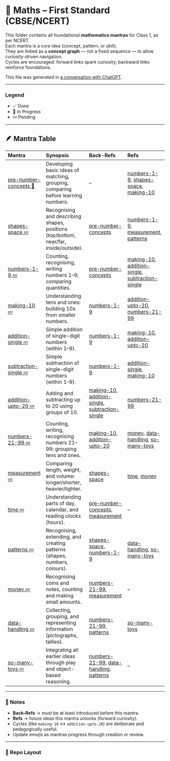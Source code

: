 # 📘 Maths – First Standard (CBSE/NCERT)

This folder contains all foundational **mathematics mantras** for Class 1, as per NCERT.  
Each mantra is a core idea (concept, pattern, or skill).  
They are linked as a **concept graph** — not a fixed sequence — to allow curiosity-driven navigation.  
Cycles are encouraged: forward links spark curiosity; backward links reinforce foundations.

This file was generated in [a conversation with ChatGPT](https://chatgpt.com/c/68fc7cf2-6b9c-8322-b7d4-d83fd7bb2a57).

---

### Legend
- ✅ Done  
- 🧭 In Progress  
- 💤 Pending  

---

## 🪶 Mantra Table

| Mantra | Synopsis | Back-Refs | Refs |
|:--|:--|:--|:--|
| [pre-number-concepts 🧭](./pre-number-concepts/README.md) | Developing basic ideas of matching, grouping, comparing before learning numbers. | – | [numbers-1-9](./numbers-1-9/README.md), [shapes-space](./shapes-space/README.md), [making-10](./making-10/README.md) |
| [shapes-space 💤](./shapes-space/README.md) | Recognising and describing shapes, positions (top/bottom, near/far, inside/outside). | [pre-number-concepts](./pre-number-concepts/README.md) | [numbers-1-9](./numbers-1-9/README.md), [measurement](./measurement/README.md), [patterns](./patterns/README.md) |
| [numbers-1-9 💤](./numbers-1-9/README.md) | Counting, recognising, writing numbers 1–9; comparing quantities. | [pre-number-concepts](./pre-number-concepts/README.md) | [making-10](./making-10/README.md), [addition-single](./addition-single/README.md), [subtraction-single](./subtraction-single/README.md) |
| [making-10 💤](./making-10/README.md) | Understanding tens and ones: building 10s from smaller numbers. | [numbers-1-9](./numbers-1-9/README.md) | [addition-upto-20](./addition-upto-20/README.md), [numbers-21-99](./numbers-21-99/README.md) |
| [addition-single 💤](./addition-single/README.md) | Simple addition of single-digit numbers (within 1–9). | [numbers-1-9](./numbers-1-9/README.md) | [making-10](./making-10/README.md), [addition-upto-20](./addition-upto-20/README.md) |
| [subtraction-single 💤](./subtraction-single/README.md) | Simple subtraction of single-digit numbers (within 1–9). | [numbers-1-9](./numbers-1-9/README.md) | [addition-single](./addition-single/README.md), [making-10](./making-10/README.md) |
| [addition-upto-20 💤](./addition-upto-20/README.md) | Adding and subtracting up to 20 using groups of 10. | [making-10](./making-10/README.md), [addition-single](./addition-single/README.md), [subtraction-single](./subtraction-single/README.md) | [numbers-21-99](./numbers-21-99/README.md) |
| [numbers-21-99 💤](./numbers-21-99/README.md) | Counting, writing, recognising numbers 21–99; grouping tens and ones. | [making-10](./making-10/README.md), [addition-upto-20](./addition-upto-20/README.md) | [money](./money/README.md), [data-handling](./data-handling/README.md), [so-many-toys](./so-many-toys/README.md) |
| [measurement 💤](./measurement/README.md) | Comparing length, weight, and volume: longer/shorter, heavier/lighter. | [shapes-space](./shapes-space/README.md) | [time](./time/README.md), [money](./money/README.md) |
| [time 💤](./time/README.md) | Understanding parts of day, calendar, and reading clocks (hours). | [pre-number-concepts](./pre-number-concepts/README.md), [measurement](./measurement/README.md) | – |
| [patterns 💤](./patterns/README.md) | Recognising, extending, and creating patterns (shapes, numbers, colours). | [shapes-space](./shapes-space/README.md), [numbers-1-9](./numbers-1-9/README.md) | [data-handling](./data-handling/README.md), [so-many-toys](./so-many-toys/README.md) |
| [money 💤](./money/README.md) | Recognising coins and notes, counting and making small amounts. | [numbers-21-99](./numbers-21-99/README.md), [measurement](./measurement/README.md) | – |
| [data-handling 💤](./data-handling/README.md) | Collecting, grouping, and representing information (pictographs, tallies). | [numbers-21-99](./numbers-21-99/README.md), [patterns](./patterns/README.md) | [so-many-toys](./so-many-toys/README.md) |
| [so-many-toys 💤](./so-many-toys/README.md) | Integrating all earlier ideas through play and object-based reasoning. | [numbers-21-99](./numbers-21-99/README.md), [data-handling](./data-handling/README.md), [patterns](./patterns/README.md) | – |

---

### 🧩 Notes
- **Back-Refs** → must be at least introduced before this mantra.  
- **Refs** → future ideas this mantra unlocks (forward curiosity).  
- Cycles (like `making-10` ↔ `addition-upto-20`) are deliberate and pedagogically useful.  
- Update emojis as mantras progress through creation or review.

---

### 🔗 Repo Layout
